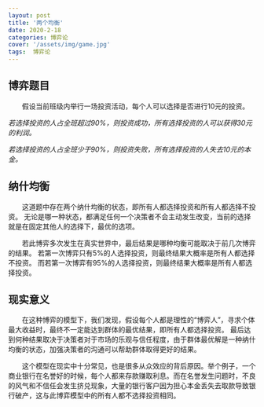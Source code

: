 ```yaml
---
layout: post
title: '两个均衡'
date: 2020-2-18
categories: 博弈论
cover: '/assets/img/game.jpg'
tags:  博弈论
---
```

## 博弈题目
&emsp;&emsp;假设当前班级内举行一场投资活动，每个人可以选择是否进行10元的投资。


*若选择投资的人占全班超过90%，则投资成功，所有选择投资的人可以获得30元的利润。*

*若选择投资的人占全班少于90%，则投资失败，所有选择投资的人失去10元的本金。*

## 纳什均衡
&emsp;&emsp;这道题中存在两个纳什均衡的状态，即所有人都选择投资和所有人都选择不投资。
无论是哪一种状态，都满足任何一个决策者不会主动发生改变，当前的选择就是在固定其他人的选择下，最优的选项。


&emsp;&emsp;若此博弈多次发生在真实世界中，最后结果是哪种均衡可能取决于前几次博弈的结果。
若第一次博弈只有5%的人选择投资，则最终结果大概率是所有人都选择不投资。
而若第一次博弈有95%的人选择投资，则最终结果大概率是所有人都选择投资。


## 现实意义
&emsp;&emsp;在这种博弈的模型下，我们发现，假设每个人都是理性的“博弈人”，寻求个体最大收益时，最终不一定能达到群体的最优结果，即所有人都选择投资。
最后达到何种结果取决于决策者对于市场的乐观与信任程度，由于群体最优解是一种纳什均衡的状态，加强决策者的沟通可以帮助群体取得更好的结果。

&emsp;&emsp;这个模型在现实中十分常见，也是很多从众效应的背后原因。举个例子，一个商业银行在名誉好的时候，每个人都来存款赚取利息。而在名誉发生问题时，不良的风气和不信任会发生挤兑现象，大量的银行客户因为担心本金丢失去取款导致银行破产，这与此博弈模型中的所有人都不选择投资相同。
